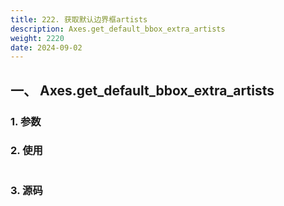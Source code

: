 ```yaml
---
title: 222. 获取默认边界框artists
description: Axes.get_default_bbox_extra_artists
weight: 2220
date: 2024-09-02
---
```

<style>
th, td {
  border: 1px solid rgb(190, 190, 190);
}
</style>


## 一、 Axes.get_default_bbox_extra_artists


### 1. 参数




### 2. 使用



```python


```


### 3. 源码
```python

```





